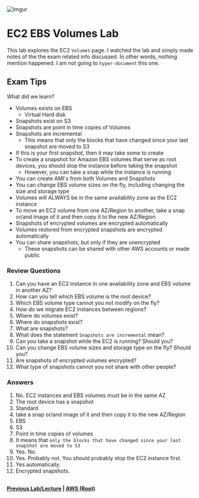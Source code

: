 ![Imgur](https://i.imgur.com/9awJmtb.png)


EC2 EBS Volumes Lab
======

This lab explores the EC2 `Volumes` page.  I watched the lab and simply made notes of the
the exam related info discussed.  In other words, nothing mention happened. I am not
going to `hyper-document` this one.


## Exam Tips

What did we learn?

* Volumes exists on EBS
  * Virtual Hard disk
* Snapshots exist on S3
* Snapshots are point in time copies of Volumes
* Snapshots are incremental
  * This means that only the blocks that have changed since your last snapshot are moved to S3
* If this is your first snapshot, then it may take some to create
* To create a snapshot for Amazon EBS volumes that serve as root devices, you should stop the instance before taking
  the snapshot
  * However, you can take a snap while the instance is running
* You can create AMI's from both Volumes and Snapshots
* You can change EBS volume sizes on the fly, including changing the size and storage type
* Volumes will ALWAYS be in the same availability zone as the EC2 instance
* To move an EC2 volume from one AZ/Region to another, take a snap or/and image of it and then copy it to
  the new AZ/Region
* Snapshots of encrypted volumes are encrypted automatically
* Volumes restored from encrypted snapshots are encrypted automatically
* You can share snapshots, but only if they are unencrypted
  * These snapshots can be shared with other AWS accounts or made public


### Review Questions

1.  Can you have an EC2 instance in one availability zone and EBS volume in another AZ?
2.  How can you tell which EBS volume is the root device?
3.  Which EBS volume type cannot you not modify on the fly?
4.  How do we migrate EC2 instances between regions?
5.  Where do volumes exist?
6.  Where do snapshots exist?
7.  What are snapshots?
8.  What does the statement `Snapshots are incremental` mean?
9.  Can you take a snapshot while the EC2 is running? Should you?
10. Can you change EBS volume sizes and storage type on the fly? Should you?
11. Are snapshots of encrypted volumes encrypted?
12. What type of snapshots cannot you not share with other people?


### Answers

1.  No. EC2 instances and EBS volumes must be in the same AZ
2.  The root device has a snapshot
3.  Standard
4.  take a snap or/and image of it and then copy it to the new AZ/Region
5.  EBS
6.  S3
7.  Point in time copies of volumes
8.  It means that `only the blocks that have changed since your last snapshot are moved to S3`
9.  Yes. No.
10. Yes. Probably not. You should probably stop the EC2 instance first.
11. Yes automatically.
12. Encrypted snapshots.



## 

**[Previous Lab/Lecture](ec2-security-groups-lab.md) | [AWS (Root)](../readme.adoc)**
